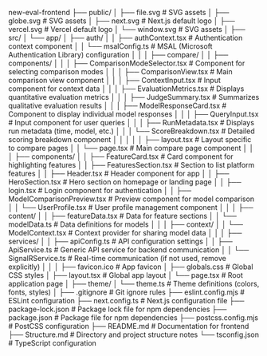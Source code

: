 new-eval-frontend
├── public/
│   ├── file.svg                  # SVG assets
│   ├── globe.svg                 # SVG assets
│   ├── next.svg                  # Next.js default logo
│   ├── vercel.svg                # Vercel default logo
│   └── window.svg                # SVG assets
│
├── src/
│   └── app/
│       ├── auth/
│       │   ├── authContext.tsx  # Authentication context component
│       │   └── msalConfig.ts     # MSAL (Microsoft Authentication Library) configuration
│       │
│       ├── compare/
│       │   ├── components/
│       │   │   ├── ComparisonModeSelector.tsx  # Component for selecting comparison modes
│       │   │   ├── ComparisonView.tsx          # Main comparison view component
│       │   │   ├── ContextInput.tsx            # Input component for context data
│       │   │   ├── EvaluationMetrics.tsx       # Displays quantitative evaluation metrics
│       │   │   ├── JudgeSummary.tsx            # Summarizes qualitative evaluation results
│       │   │   ├── ModelResponseCard.tsx       # Component to display individual model responses
│       │   │   ├── QueryInput.tsx              # Input component for user queries
│       │   │   ├── RunMetadata.tsx             # Displays run metadata (time, model, etc.)
│       │   │   └── ScoreBreakdown.tsx          # Detailed scoring breakdown component
│       │   │
│       │   ├── layout.tsx                      # Layout specific to compare pages
│       │   └── page.tsx                       # Main compare page component
│       │
│       ├── components/
│       │   ├── FeatureCard.tsx                 # Card component for highlighting features
│       │   ├── FeaturesSection.tsx             # Section to list platform features
│       │   ├── Header.tsx                      # Header component for app
│       │   ├── HeroSection.tsx                 # Hero section on homepage or landing page
│       │   ├── login.tsx                       # Login component for authentication
│       │   ├── ModelComparisonPreview.tsx      # Preview component for model comparison
│       │   └── UserProfile.tsx                # User profile management component
│       │
│       ├── content/
│       │   ├── featureData.tsx                 # Data for feature sections
│       │   └── modelData.ts                   # Data definitions for models
│       │
│       ├── context/
│       │   └── ModelContext.tsx               # Context provider for sharing model data
│       │
│       ├── services/
│       │   ├── apiConfig.ts                    # API configuration settings
│       │   ├── ApiService.ts                   # Generic API service for backend communication
│       │   └── SignalRService.ts              # Real-time communication (if not used, remove explicitly)
│       │
│       ├── favicon.ico                         # App favicon
│       ├── globals.css                         # Global CSS styles
│       ├── layout.tsx                          # Global app layout
│       └── page.tsx                            # Root application page
│
├── theme/
│   └── theme.ts                                # Theme definitions (colors, fonts, styles)
│
├── .gitignore                                  # Git ignore rules
├── eslint.config.mjs                          # ESLint configuration
├── next.config.ts                              # Next.js configuration file
├── package-lock.json                          # Package lock file for npm dependencies
├── package.json                                # Package file for npm dependencies
├── postcss.config.mjs                         # PostCSS configuration
├── README.md                                   # Documentation for frontend
├── Structure.md                                # Directory and project structure notes
└── tsconfig.json                              # TypeScript configuration
